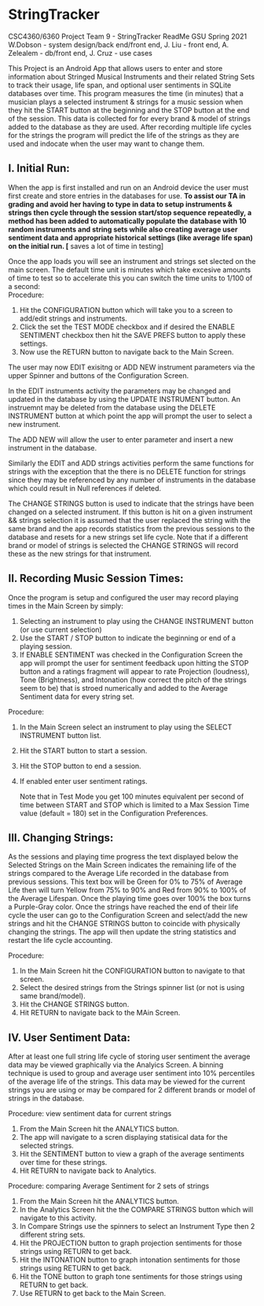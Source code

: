 # StringTracker
CSC4360/6360 Project Team 9 - StringTracker ReadMe
GSU Spring 2021
W.Dobson - system design/back end/front end, 
J. Liu - front end, 
A. Zelealem - db/front end, 
J. Cruz - use cases

This Project is an Android App that allows users to enter and store information about 
Stringed Musical Instruments and their related String Sets to track their usage, life span, 
and optional user sentiments in SQLite databases over time.  This program measures the time
(in minutes) that a musician plays a selected instrument & strings for a music session when they hit 
the START button at the beginning and the STOP button at the end of the session.  This data is 
collected for for every brand & model of strings added to the database as they are used. After 
recording multiple life cycles for the strings the program will predict the life of the strings
as they are used and indocate when the user may want to change them. 

I. Initial Run:
----------------
When the app is first installed and run on an Android device the user must first create and
store entries in the databases for use.  **To assist our TA in grading and avoid her having to 
type in data to setup instruments & strings then cycle through the session start/stop sequence 
repeatedly, a method has been added to automatically populate the database with 10 random 
instruments and string sets while also creating average user sentiment data and appropriate 
historical settings (like average life span) on the initial run.
[** saves a lot of time in testing]

Once the app loads you will see an instrument and strings set slected on the main screen. 
The default time unit is minutes which take excesive amounts of time to test so to accelerate 
this you can switch the time units to 1/100 of a second:  
Procedure:
1. Hit the CONFIGURATION button which will take you to a screen to add/edit strings and instruments.
2. Click the set the TEST MODE checkbox and if desired the ENABLE SENTIMENT checkbox 
   then hit the SAVE PREFS button to apply these settings.
3. Now use the RETURN button to navigate back to the Main Screen.

The user may now EDIT exisitng or ADD NEW instrument parameters via the upper Spinner and buttons 
of the Configuration Screen. 

In the EDIT instruments activity the parameters may be changed and updated in the database by 
using the UPDATE INSTRUMENT button. An instruemnt may be deleted from the database using 
the DELETE INSTRUMENT button at which point the app will prompt the user to select a new instrument.

The ADD NEW will allow the user to enter parameter and insert a new instrument in the database.

Similarly the EDIT and ADD strings activities perform the same functions for strings with the 
exception that the there is no DELETE function for strings since they may be referenced by any 
number of instruments in the database which could result in Null references if deleted.

The CHANGE STRINGS button is used to indicate that the strings have been changed on a selected 
instrument.  If this button is hit on a given instrument && strings selection it is assumed that 
the user replaced the string with the same brand and the app records statistics from the previous 
sessions to the database and resets for a new strings set life cycle.  Note that if a different 
brand or model of strings is selected the CHANGE STRINGS will record these as the new strings
for that instrument.  

II. Recording Music Session Times:
----------------------------------
Once the program is setup and configured the user may record playing times in the Main Screen
by simply:
1. Selecting an instrument to play using the CHANGE INSTRUMENT button (or use current selection)
2. Use the START / STOP button to indicate the beginning or end of a playing session.
3. If ENABLE SENTIMENT was checked in the Configuration Screen the app will prompt the user
   for sentiment feedback upon hitting the STOP button and a ratings fragment will appear to
   rate Projection (loudness), Tone (Brightness), and Intonation (how correct the pitch of the 
   strings seem to be) that is stroed numerically and added to the Average Sentiment data for 
   every string set.

Procedure:
1. In the Main Screen select an instrument to play using the SELECT INSTRUMENT button list.
2. Hit the START button to start a session.
3. Hit the STOP button to end a session.
4. If enabled enter user sentiment ratings.

   Note that in Test Mode you get 100 minutes equivalent per second of time between START and STOP 
   which is limited to a Max Session Time value (default = 180) set in the Configuration Preferences.

III. Changing Strings:
----------------------
As the sessions and playing time progress the text displayed below the Selected Strings on the Main 
Screen indicates the remaining life of the strings compared to the Average Life recorded in the 
database from previous sessions.  This text box will be Green for 0% to 75% of Average Life then 
will turn Yellow from 75% to 90% and Red from 90% to 100% of the Average Lifespan.  Once the playing
time goes over 100% the box turns a Purple-Gray color.  Once the strings have reached the end of 
their life cycle the user can go to the Configuration Screen and select/add the new strings and hit 
the CHANGE STRINGS button to coincide with physically changing the strings. The app will then update 
the string statistics and restart the life cycle accounting.

Procedure:
1. In the Main Screen hit the CONFIGURATION button to navigate to that screen.
2. Select the desired strings from the Strings spinner list (or not is using same brand/model).
3. Hit the CHANGE STRINGS button.
4. Hit RETURN to navigate back to the MAin Screen.

IV.  User Sentiment Data:
-------------------------
After at least one full string life cycle of storing user sentiment the average data may be viewed 
graphically via the Analyics Screen. A binning technique is used to group and average user sentiment 
into 10% percentiles of the average life of the strings. This data may be viewed for the current 
strings you are using or may be compared for 2 different brands or model of strings in the database.

Procedure: view sentiment data for current strings
1. From the Main Screen hit the ANALYTICS button.
2. The app will navigate to a scren displaying statisical data for the selected strings. 
3. Hit the SENTIMENT button to view a graph of the average sentiments over time for these strings.
4. Hit RETURN to navigate back to Analytics.

Procedure: comparing Average Sentiment for 2 sets of strings
1. From the Main Screen hit the ANALYTICS button.
2. In the Analytics Screen hit the the COMPARE STRINGS button which will navigate to this activity.
3. In Compare Strings use the spinners to select an Instrument Type then 2 different string sets.
4. Hit the PROJECTION button to graph projection sentiments for those strings using RETURN to get back. 
5. Hit the INTONATION button to graph intonation sentiments for those strings using RETURN to get back. 
6. Hit the TONE button to graph tone sentiments for those strings using RETURN to get back. 
7. Use RETURN to get back to the Main Screen.